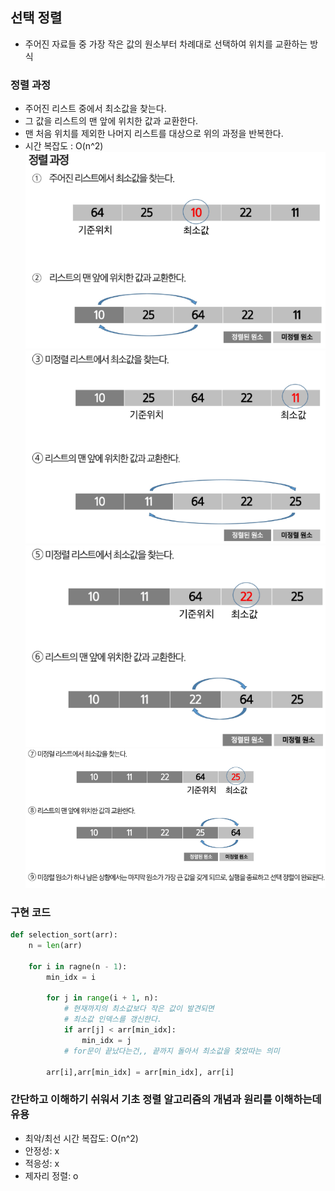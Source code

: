 ## 선택 정렬
- 주어진 자료들 중 가장 작은 값의 원소부터 차례대로 선택하여 위치를 교환하는 방식
### 정렬 과정
- 주어진 리스트 중에서 최소값을 찾는다.
- 그 값을 리스트의 맨 앞에 위치한 값과 교환한다.
- 맨 처음 위치를 제외한 나머지 리스트를 대상으로 위의 과정을 반복한다.
- 시간 복잡도 : O(n^2)
![se1](./sele_1.png)
![se2](./sele_2.png)
![se3](./sele_3.png)
![se4](./sele_4.png)
### 구현 코드
```python
def selection_sort(arr):
    n = len(arr)

    for i in ragne(n - 1):
        min_idx = i

        for j in range(i + 1, n):
            # 현재까지의 최소값보다 작은 값이 발견되면
            # 최소값 인덱스를 갱신한다.
            if arr[j] < arr[min_idx]:
                min_idx = j
            # for문이 끝났다는건,, 끝까지 돌아서 최소값을 찾았따는 의미
        
        arr[i],arr[min_idx] = arr[min_idx], arr[i]
```
### 간단하고 이해하기 쉬워서 기초 정렬 알고리즘의 개념과 원리를 이해하는데 유용
- 최악/최선 시간 복잡도: O(n^2)
- 안정성: x
- 적응성: x
- 제자리 정렬: o

